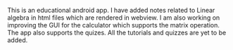 This is an educational android app. I have added notes related to Linear algebra in html files which are rendered in webview. I am also working on improving the GUI for the calculator which supports the matrix operation. The app also supports the quizes. All the tutorials and quizzes are yet to be added.
